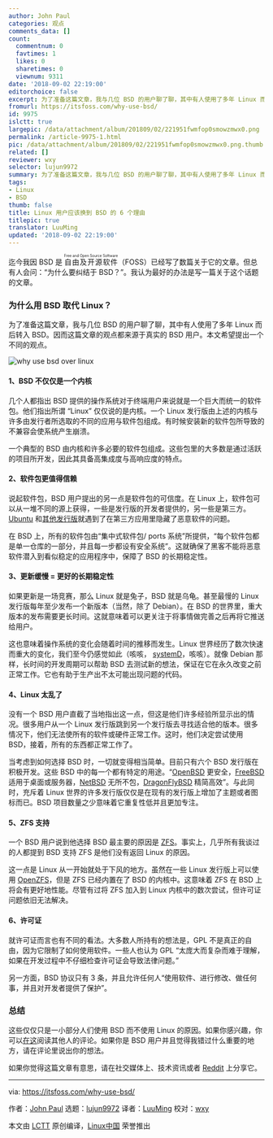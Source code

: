 ```yaml
---
author: John Paul
categories: 观点
comments_data: []
count:
  commentnum: 0
  favtimes: 1
  likes: 0
  sharetimes: 0
  viewnum: 9311
date: '2018-09-02 22:19:00'
editorchoice: false
excerpt: 为了准备这篇文章，我与几位 BSD 的用户聊了聊，其中有人使用了多年 Linux 而后转入 BSD。因而这篇文章的观点都来源于真实的 BSD 用户。
fromurl: https://itsfoss.com/why-use-bsd/
id: 9975
islctt: true
largepic: /data/attachment/album/201809/02/221951fwmfop0smowzmwx0.png
permalink: /article-9975-1.html
pic: /data/attachment/album/201809/02/221951fwmfop0smowzmwx0.png.thumb.jpg
related: []
reviewer: wxy
selector: lujun9972
summary: 为了准备这篇文章，我与几位 BSD 的用户聊了聊，其中有人使用了多年 Linux 而后转入 BSD。因而这篇文章的观点都来源于真实的 BSD 用户。
tags:
- Linux
- BSD
thumb: false
title: Linux 用户应该换到 BSD 的 6 个理由
titlepic: true
translator: LuuMing
updated: '2018-09-02 22:19:00'
---
```


迄今我因 BSD 是 <ruby> 自由及开源软件 <rp>  （ </rp> <rt>  Free and Open Source Software </rt> <rp>  ） </rp></ruby> （FOSS）已经写了数篇关于它的文章。但总有人会问：“为什么要纠结于 BSD？”。我认为最好的办法是写一篇关于这个话题的文章。


### 为什么用 BSD 取代 Linux？


为了准备这篇文章，我与几位 BSD 的用户聊了聊，其中有人使用了多年 Linux 而后转入 BSD。因而这篇文章的观点都来源于真实的 BSD 用户。本文希望提出一个不同的观点。


![why use bsd over linux](/data/attachment/album/201809/02/221951fwmfop0smowzmwx0.png)


#### 1、BSD 不仅仅是一个内核


几个人都指出 BSD 提供的操作系统对于终端用户来说就是一个巨大而统一的软件包。他们指出所谓 “Linux” 仅仅说的是内核。一个 Linux 发行版由上述的内核与许多由发行者所选取的不同的应用与软件包组成。有时候安装新的软件包所导致的不兼容会使系统产生崩溃。


一个典型的 BSD 由内核和许多必要的软件包组成。这些包里的大多数是通过活跃的项目所开发，因此其具备高集成度与高响应度的特点。


#### 2、软件包更值得信赖


说起软件包，BSD 用户提出的另一点是软件包的可信度。在 Linux 上，软件包可以从一堆不同的源上获得，一些是发行版的开发者提供的，另一些是第三方。[Ubuntu](https://itsfoss.com/snapstore-cryptocurrency-saga/) 和[其他发行版](https://www.bleepingcomputer.com/news/security/malware-found-in-arch-linux-aur-package-repository/)就遇到了在第三方应用里隐藏了恶意软件的问题。


在 BSD 上，所有的软件包由“集中式软件包/ ports 系统”所提供，“每个软件包都是单一仓库的一部分，并且每一步都设有安全系统”。这就确保了黑客不能将恶意软件潜入到看似稳定的应用程序中，保障了 BSD 的长期稳定性。


#### 3、更新缓慢 = 更好的长期稳定性


如果更新是一场竞赛，那么 Linux 就是兔子，BSD 就是乌龟。甚至最慢的 Linux 发行版每年至少发布一个新版本（当然，除了 Debian）。在 BSD 的世界里，重大版本的发布需要更长时间。这就意味着可以更关注于将事情做完善之后再将它推送给用户。


这也意味着操作系统的变化会随着时间的推移而发生。Linux 世界经历了数次快速而重大的变化，我们至今仍感觉如此（咳咳， [systemD](https://www.freedesktop.org/wiki/Software/systemd/)，咳咳）。就像 Debian 那样，长时间的开发周期可以帮助 BSD 去测试新的想法，保证在它在永久改变之前正常工作。它也有助于生产出不太可能出现问题的代码。


#### 4、Linux 太乱了


没有一个 BSD 用户直截了当地指出这一点，但这是他们许多经验所显示出的情况。很多用户从一个 Linux 发行版跳到另一个发行版去寻找适合他的版本。很多情况下，他们无法使所有的软件或硬件正常工作。这时，他们决定尝试使用 BSD，接着，所有的东西都正常工作了。


当考虑到如何选择 BSD 时，一切就变得相当简单。目前只有六个 BSD 发行版在积极开发。这些 BSD 中的每一个都有特定的用途。“[OpenBSD](https://www.openbsd.org/) 更安全，[FreeBSD](https://www.freebsd.org/) 适用于桌面或服务器，[NetBSD](http://netbsd.org/) 无所不包，[DragonFlyBSD](http://www.dragonflybsd.org/) 精简高效”。与此同时，充斥着 Linux 世界的许多发行版仅仅是在现有的发行版上增加了主题或者图标而已。BSD 项目数量之少意味着它重复性低并且更加专注。


#### 5、ZFS 支持


一个 BSD 用户说到他选择 BSD 最主要的原因是 [ZFS](https://en.wikipedia.org/wiki/ZFS)。事实上，几乎所有我谈过的人都提到 BSD 支持 ZFS 是他们没有返回 Linux 的原因。


这一点是 Linux 从一开始就处于下风的地方。虽然在一些 Linux 发行版上可以使用 [OpenZFS](http://open-zfs.org/wiki/Main_Page)，但是 ZFS 已经内置在了 BSD 的内核中。这意味着 ZFS 在 BSD 上将会有更好地性能。尽管有过将 ZFS 加入到 Linux 内核中的数次尝试，但许可证问题依旧无法解决。


#### 6、许可证


就许可证而言也有不同的看法。大多数人所持有的想法是，GPL 不是真正的自由，因为它限制了如何使用软件。一些人也认为 GPL “太庞大而复杂而难于理解，如果在开发过程中不仔细检查许可证会导致法律问题。”


另一方面，BSD 协议只有 3 条，并且允许任何人“使用软件、进行修改、做任何事，并且对开发者提供了保护”。


### 总结


这些仅仅只是一小部分人们使用 BSD 而不使用 Linux 的原因。如果你感兴趣，你可以[在这](https://discourse.trueos.org/t/why-do-you-guys-use-bsd/2601)阅读其他人的评论。如果你是 BSD 用户并且觉得我错过什么重要的地方，请在评论里说出你的想法。


如果你觉得这篇文章有意思，请在社交媒体上、技术资讯或者 [Reddit](http://reddit.com/r/linuxusersgroup) 上分享它。




---


via: <https://itsfoss.com/why-use-bsd/>


作者：[John Paul](https://itsfoss.com/author/john/) 选题：[lujun9972](https://github.com/lujun9972) 译者：[LuuMing](https://github.com/LuuMing) 校对：[wxy](https://github.com/wxy)


本文由 [LCTT](https://github.com/LCTT/TranslateProject) 原创编译，[Linux中国](https://linux.cn/) 荣誉推出